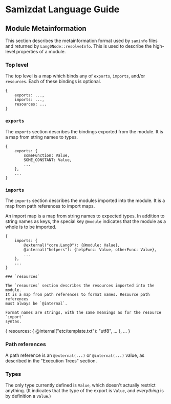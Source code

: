 Samizdat Language Guide
=======================

Module Metainformation
----------------------

This section describes the metainformation format used by `saminfo` files
and returned by `Lang0Node::resolveInfo`. This is used to describe the
high-level properties of a module.

### Top level

The top level is a map which binds any of `exports`, `imports`, and/or
`resources`. Each of these bindings is optional.

```
{
    exports: ...,
    imports: ...,
    resources: ...
}
```

### `exports`

The `exports` section describes the bindings exported from the module.
It is a map from string names to types.

```
{
    exports: {
        someFunction: Value,
        SOME_CONSTANT: Value,
        ...
    },
    ...
}
```

### `imports`

The `imports` section describes the modules imported into the module.
It is a map from path references to import maps.

An import map is a map from string names to expected types. In addition to
string names as keys, the special key `@module` indicates that the
module as a whole is to be imported.

```
{
    imports: {
        @external("core.Lang0"): {@module: Value},
        @internal("helpers"): {helpFunc: Value, otherFunc: Value},
        ...
    },
    ...
}

### `resources`

The `resources` section describes the resources imported into the module.
It is a map from path references to format names. Resource path references
must always be `@internal`.

Format names are strings, with the same meanings as for the resource `import`
syntax.

```
{
    resources: {
        @internal("etc/template.txt"): "utf8",
        ...
    },
    ...
}

### Path references

A path reference is an `@external(...)` or `@internal(...)` value, as
described in the "Execution Trees" section.

### Types

The only type currently defined is `Value`, which doesn't actually restrict
anything. (It indicates that the type of the export is `Value`, and
*everything* is by definition a `Value`.)
